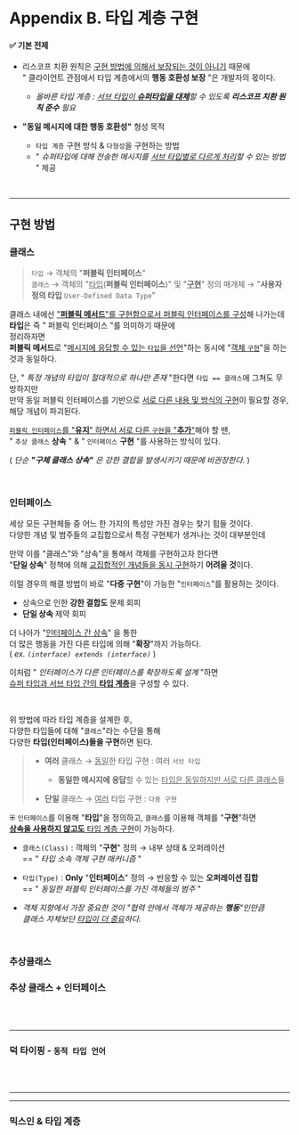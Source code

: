 # Appendix B. 타입 계층 구현
#### ✅ 기본 전제
- 리스코프 치환 원칙은 <u>구현 방법에 의해서 보장되는 것이 아니기</u> 때문에 <br/> " 클라이언트 관점에서 타입 계층에서의 **행동 호환성 보장** "은 개발자의 몫이다.
  - _올바른 타입 계층 : <u>서브 타입이 **슈퍼타입을 대체**</u>할 수 있도록 **리스코프 치환 원칙 준수** 필요_


- **"동일 메시지에 대한 행동 호환성"** 형성 목적
  - `타입 계층` 구현 방식  & `다형성`을 구현하는 방법
  - " _슈퍼타입에 대해 전송한 메시지를 <u>서브 타입별로 다르게 처리</u>할 수 있는 방법_ " 제공


<br/>

---
## 구현 방법
### 클래스
> `타입` → 객체의 "**퍼블릭 인터페이스**"<br/>
> `클래스` → 객체의 "<u>타입</u>(**퍼블릭 인터페이스**)" 및 "<u>**구현**</u>" 정의 매개체 → "**사용자 정의 타입** `User-Defined Data Type`"

클래스 내에선 <u>"**퍼블릭 메서드**"를 구현함으로서 퍼블릭 인터페이스를 구성</u>해 나가는데<br/>
**타입**은 즉 " 퍼블릭 인터페이스 "를 의미하기 때문에<br/>
정리하자면<br/>
**퍼블릭 메서드**로 "<u>메시지에 응답할 수 있는 `타입`을 선언</u>"하는 동시에 "<u>객체 `구현`</u>"을 하는 것과 동일하다.

단, " _특정 개념의 타입이 절대적으로 하나만 존재_ "한다면 `타입 == 클래스`에 그쳐도 무방하지만<br/>
만약 동일 퍼블릭 인터페이스를 기반으로 <u>서로 다른 내용 및 방식의 구현</u>이 필요할 경우, <br/>
해당 개념이 파괴된다.

<u>`퍼블릭 인터페이스`를 "**유지**" 하면서 서로 다른 `구현`을 "**추가**"</u>해야 할 땐,<br/>
" `추상 클래스` **상속** " & " `인터페이스` **구현** "를 사용하는 방식이 있다.

( _단순 **"구체 클래스 상속"** 은 강한 결합을 발생시키기 때문에 비권장한다._ )

<br/>

### 인터페이스
세상 모든 구현체들 중 어느 한 가지의 특성만 가진 경우는 찾기 힘들 것이다.<br/>
다양한 개념 및 범주들의 교집합으로서 특정 구현체가 생겨나는 것이 대부분인데

만약 이를 "클래스"와 "상속"을 통해서 객체를 구현하고자 한다면<br/>
"**단일 상속**" 정책에 의해 <u>교집합적인 개념들을 동시 구현</u>하기 **어려울 것**이다.

이럴 경우의 해결 방법이 바로 "**다중 구현**"이 가능한 "`인터페이스`"를 활용하는 것이다.

- 상속으로 인한 **강한 결합도** 문제 회피
- **단일 상속** 제약 회피

더 나아가 "<u>인터페이스 간 상속</u>" 을 통한 <br/>
더 많은 행동을 가진 다른 타입에 의해 "**확장**"까지 가능하다.<br/>
( _ex. `(interface) extends (interface)`_ )

이처럼 " _인터페이스가 다른 인터페이스를 확장하도록 설계_ "하면<br/>
<u>슈퍼 타입과 서브 타입 간의 **타입 계층**</u>을 구성할 수 있다.

<br/>

위 방법에 따라 타입 계층을 설계한 후,<br/>
다양한 타입들에 대해 "`클래스`"라는 수단을 통해<br/>
다양한 **타입(인터페이스)들을 구현**하면 된다.

> - **여러** 클래스 → <u>동일</u>한 타입 구현 : 여러 `서브 타입`
>   - **동일한 메시지에 응답**할 수 있는 <u>타입은 동일하지만 서로 다른 클래스</u>들
> 
> 
> - **단일** 클래스 → <u>여러</u> 타입 구현 : `다중 구현`

⁜ `인터페이스`를 이용해 "**타입**"을 정의하고, `클래스`를 이용해 객체를 "**구현**"하면 <br/>
<u>**상속을 사용하지 않고도** 타입 계층 구현</u>이 가능하다.

- `클래스(Class)` : 객체의 "**구현**" 정의 → 내부 상태 & 오퍼레이션 <br/>
  == " _타입 소속 객체 구현 매커니즘_ "


- `타입(Type)` : **Only** "**인터페이스**" 정의 → 반응할 수 있는 **오퍼레이션 집합**<br/>
  == " _동일한 퍼블릭 인터페이스를 가진 객체들의 범주_ "


- _객체 지향에서 가장 중요한 것이 "협력 안에서 객체가 제공하는 **행동**"인만큼 <br/>
  클래스 자체보단 <u>타입이 더 중요</u>하다._

<br/>

### 추상클래스

### 추상 클래스 + 인터페이스


<br/>
<br/>

---
### 덕 타이핑 - `동적 타입 언어`



<br/>
<br/>

---

---
### 믹스인 & 타입 계층